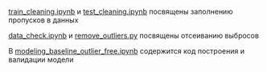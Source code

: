 [train_cleaning.ipynb](https://github.com/Stasiche/ranks_test/blob/master/train_cleaning.ipynb) и [test_cleaning.ipynb](https://github.com/Stasiche/ranks_test/blob/master/test_cleaning.ipynb) посвящены заполнению пропусков в данных

[data_check.ipynb](https://github.com/Stasiche/ranks_test/blob/master/data_check.ipynb) и [remove_outliers.py](https://github.com/Stasiche/ranks_test/blob/master/remove_outliers.py) посвящены отсеиванию выбросов

В [modeling_baseline_outlier_free.ipynb](https://github.com/Stasiche/ranks_test/blob/master/modeling_baseline_outlier_free.ipynb) содержится код построения и валидации модели